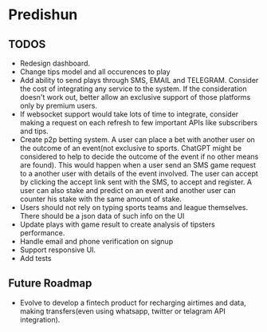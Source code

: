 # Predishun




## TODOS
- Redesign dashboard.
- Change tips model and all occurences to play
- Add ability to send plays through SMS, EMAIL and TELEGRAM. Consider the cost of integrating any service to the system. If the consideration doesn't work out, better allow an exclusive support of those platforms only by premium users.
- If websocket support would take lots of time to integrate, consider making a request on each refresh to few important APIs like subscribers and tips.
- Create p2p betting system. A user can place a bet with another user on the outcome of an event(not exclusive to sports. ChatGPT might be considered to help to decide the outcome of the event if no other means are found). This would happen when a user send an SMS game request to a another user with details of the event involved. The user can accept by clicking the accept link sent with the SMS, to accept and register. A user can also stake and predict on an event and another user can counter his stake with the same amount of stake.
- Users should not rely on typing sports teams and league themselves. There should be a json data of such info on the UI
- Update plays with game result to create analysis of tipsters performance.
- Handle email and phone verification on signup
- Support responsive UI.
- Add tests



## Future Roadmap
- Evolve to develop a fintech product for recharging airtimes and data, making transfers(even using whatsapp, twitter or telagram API integration).
